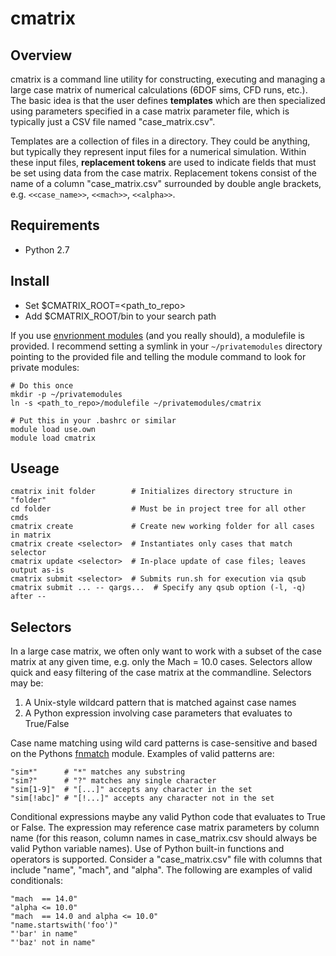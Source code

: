 # cmatrix

## Overview

cmatrix is a command line utility for constructing, executing and managing a
large case matrix of numerical calculations (6DOF sims, CFD runs, etc.). The
basic idea is that the user defines **templates** which are then specialized
using parameters specified in a case matrix parameter file, which is typically
just a CSV file named "case_matrix.csv".

Templates are a collection of files in a directory. They could be anything, but
typically they represent input files for a numerical simulation. Within these
input files, **replacement tokens** are used to indicate fields that must be set
using data from the case matrix. Replacement tokens consist of the name of a
column "case_matrix.csv" surrounded by double angle brackets, e.g. `<<case_name>>`,
`<<mach>>`, `<<alpha>>`.

## Requirements
* Python 2.7

## Install
* Set $CMATRIX_ROOT=\<path_to_repo\>
* Add $CMATRIX_ROOT/bin to your search path

If you use [envrionment modules](http://modules.sourceforge.net/) (and you really
should), a modulefile is provided. I recommend setting a symlink in your
`~/privatemodules` directory pointing to the provided file and telling the module
command to look for private modules:

    # Do this once
    mkdir -p ~/privatemodules
    ln -s <path_to_repo>/modulefile ~/privatemodules/cmatrix

    # Put this in your .bashrc or similar
    module load use.own
    module load cmatrix

## Useage

    cmatrix init folder        # Initializes directory structure in "folder"
    cd folder                  # Must be in project tree for all other cmds
    cmatrix create             # Create new working folder for all cases in matrix
    cmatrix create <selector>  # Instantiates only cases that match selector
    cmatrix update <selector>  # In-place update of case files; leaves output as-is
    cmatrix submit <selector>  # Submits run.sh for execution via qsub
    cmatrix submit ... -- qargs...  # Specify any qsub option (-l, -q) after --

## Selectors
In a large case matrix, we often only want to work with a subset of the case
matrix at any given time, e.g. only the Mach = 10.0 cases. Selectors allow
quick and easy filtering of the case matrix at the commandline. Selectors may be:
 1. A Unix-style wildcard pattern that is matched against case names
 2. A Python expression involving case parameters that evaluates to True/False


Case name matching using wild card patterns is case-sensitive and based on the
Pythons [fnmatch](https://docs.python.org/2/library/fnmatch.html) module. Examples
of valid patterns are:

    "sim*"      # "*" matches any substring
    "sim?"      # "?" matches any single character
    "sim[1-9]"  # "[...]" accepts any character in the set
    "sim[!abc]" # "[!...]" accepts any character not in the set


Conditional expressions maybe any valid Python code that evaluates to True or
False. The expression may reference case matrix parameters by column name (for
this reason, column names in case_matrix.csv should always be valid Python
variable names). Use of Python built-in functions and operators is supported.
Consider a "case_matrix.csv" file with columns that include "name", "mach",
and "alpha". The following are examples of valid conditionals:

    "mach  == 14.0"
    "alpha <= 10.0"
    "mach  == 14.0 and alpha <= 10.0"
    "name.startswith('foo')"
    "'bar' in name"
    "'baz' not in name"

